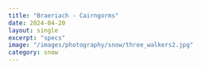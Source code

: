 ```yaml
---
title: "Braeriach - Cairngorms"
date: 2024-04-20
layout: single
excerpt: "specs"
image: "/images/photography/snow/three_walkers2.jpg"
category: snow
---
```

